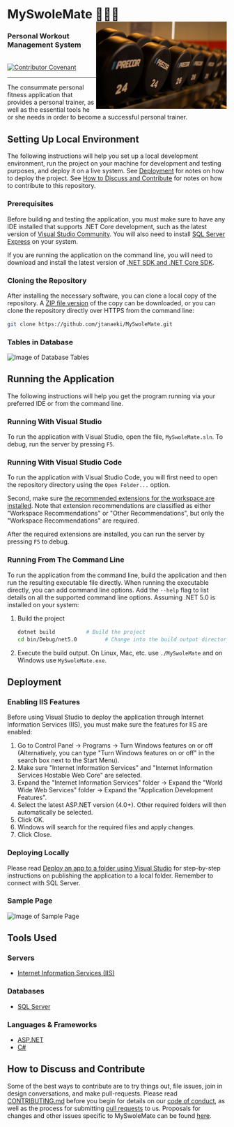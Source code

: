 # MySwoleMate 🏋🏼‍♂️ <img align="right" width="300" height="200" src="MySwoleMate/Images/weights.jpg">
### Personal Workout Management System
<br>
<a href="CODE_OF_CONDUCT.md">
    <img alt="Contributor Covenant" src="https://img.shields.io/badge/Contributor%20Covenant-2.0-4baaaa.svg" />
</a>

---

The consummate personal fitness application that provides a personal trainer, as well as the essential tools he or she needs in order to become a successful personal trainer.

## Setting Up Local Environment
The following instructions will help you set up a local development environment, run the project on your machine for development and testing purposes, and deploy it on a live system. See [Deployment](https://github.com/jtanaeki/MySwoleMate/blob/main/README.md#deployment) for notes on how to deploy the project. See [How to Discuss and Contribute](https://github.com/jtanaeki/MySwoleMate#how-to-discuss-and-contribute) for notes on how to contribute to this repository.

### Prerequisites
Before building and testing the application, you must make sure to have any IDE installed that supports .NET Core development, such as the latest version of [Visual Studio Community](https://visualstudio.microsoft.com/downloads/#). You will also need to install [SQL Server Express](https://www.microsoft.com/en-us/sql-server/sql-server-downloads) on your system.

If you are running the application on the command line, you will need to download and install the latest version of [.NET SDK and .NET Core SDK](https://dotnet.microsoft.com/download).

### Cloning the Repository
After installing the necessary software, you can clone a local copy of the repository. A [ZIP file version](https://github.com/jtanaeki/MySwoleMate/archive/refs/heads/main.zip) of the copy can be downloaded, or you can clone the repository directly over HTTPS from the command line:

```bash
git clone https://github.com/jtanaeki/MySwoleMate.git
```

### Tables in Database
![Image of Database Tables](https://user-images.githubusercontent.com/55217672/114484461-45218d00-9bd8-11eb-88f0-3a76c9eb9057.png)

## Running the Application
The following instructions will help you get the program running via your preferred IDE or from the command line.

### Running With Visual Studio
To run the application with Visual Studio, open the file, `MySwoleMate.sln`. To debug, run the server by pressing `F5`.

### Running With Visual Studio Code
To run the application with Visual Studio Code, you will first need to open the repository directory using the `Open Folder...` option.

Second, make sure [the recommended extensions for the workspace are installed](https://code.visualstudio.com/docs/editor/extension-gallery#_recommended-extensions). Note that extension recommendations are classified as either "Workspace Recommendations" or "Other Recommendations", but only the "Workspace Recommendations" are required.

After the required extensions are installed, you can run the server by pressing `F5` to debug.

### Running From The Command Line
To run the application from the command line, build the application and then run the resulting executable file directly. When running the executable directly, you can add command line options. Add the `--help` flag to list details on all the supported command line options. Assuming .NET 5.0 is installed on your system:

1. Build the project

    ```bash
    dotnet build          # Build the project
    cd bin/Debug/net5.0         # Change into the build output directory
    ```

2. Execute the build output. On Linux, Mac, etc. use `./MySwoleMate` and on Windows use `MySwoleMate.exe`.

## Deployment
### Enabling IIS Features
Before using Visual Studio to deploy the application through Internet Information Services (IIS), you must make sure the features for IIS are enabled:
1. Go to Control Panel → Programs → Turn Windows features on or off (Alternatively, you can type "Turn Windows features on or off" in the search box next to the Start Menu).
2. Make sure "Internet Information Services" and "Internet Information Services Hostable Web Core" are selected.
3. Expand the "Internet Information Services" folder → Expand the "World Wide Web Services" folder → Expand the "Application Development Features".
4. Select the latest ASP.NET version (4.0+). Other required folders will then automatically be selected.
5. Click OK.
6. Windows will search for the required files and apply changes.
7. Click Close.

### Deploying Locally
Please read [Deploy an app to a folder using Visual Studio](https://docs.microsoft.com/en-us/visualstudio/deployment/quickstart-deploy-to-local-folder?view=vs-2019) for step-by-step instructions on publishing the application to a local folder. Remember to connect with SQL Server.

### Sample Page
![Image of Sample Page](https://user-images.githubusercontent.com/55217672/114323937-8bea8680-9af5-11eb-820a-8cd3f15ba8c1.png)

## Tools Used
### Servers
* [Internet Information Services (IIS)](https://www.iis.net/)

### Databases
* [SQL Server](https://www.microsoft.com/en-us/sql-server/)

### Languages & Frameworks
* [ASP.NET](https://dotnet.microsoft.com/apps/aspnet)
* [C#](https://docs.microsoft.com/en-us/dotnet/csharp/tour-of-csharp/)

## How to Discuss and Contribute
Some of the best ways to contribute are to try things out, file issues, join in design conversations, and make pull-requests. Please read [CONTRIBUTING.md](CONTRIBUTING.md) before you begin for details on our [code of conduct](CODE_OF_CONDUCT.md), as well as the process for submitting [pull requests](https://github.com/jtanaeki/MySwoleMate/pulls) to us. Proposals for changes and other issues specific to MySwoleMate can be found [here](https://github.com/jtanaeki/MySwoleMate/issues).
